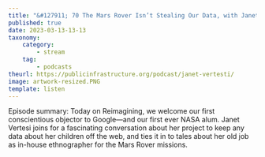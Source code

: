 ```yaml
---
title: "&#127911; 70 The Mars Rover Isn’t Stealing Our Data, with Janet Vertesi"
published: true
date: 2023-03-13-13-13
taxonomy:
    category:
        - stream
    tag:
        - podcasts
theurl: https://publicinfrastructure.org/podcast/janet-vertesti/
image: artwork-resized.PNG
template: listen
---
```


Episode summary: Today on Reimagining, we welcome our first conscientious objector to Google&mdash;and our first ever NASA alum. Janet Vertesi joins for a fascinating conversation about her project to keep any data about her children off the web, and ties it in to tales about her old job as in-house ethnographer for the Mars Rover missions.
